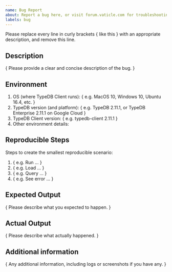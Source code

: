 ```yaml
---
name: Bug Report
about: Report a bug here, or visit forum.vaticle.com for troubleshooting discussions
labels: bug
---
```


Please replace every line in curly brackets { like this } with an appropriate description, and remove this line.

## Description

{ Please provide a clear and concise description of the bug. }

## Environment

1. OS (where TypeDB Client runs): { e.g. MacOS 10, Windows 10, Ubuntu 16.4, etc. }
2. TypeDB version (and platform): { e.g. TypeDB 2.11.1, or TypeDB Enterprise 2.11.1 on Google Cloud }
3. TypeDB Client version: { e.g. typedb-client 2.11.1 }
4. Other environment details:

## Reproducible Steps

Steps to create the smallest reproducible scenario:
1. { e.g. Run ... }
2. { e.g. Load ... }
3. { e.g. Query ... }
4. { e.g. See error ... }

## Expected Output

{ Please describe what you expected to happen. }

## Actual Output

{ Please describe what actually happened. }
 
## Additional information

{ Any additional information, including logs or screenshots if you have any. }
